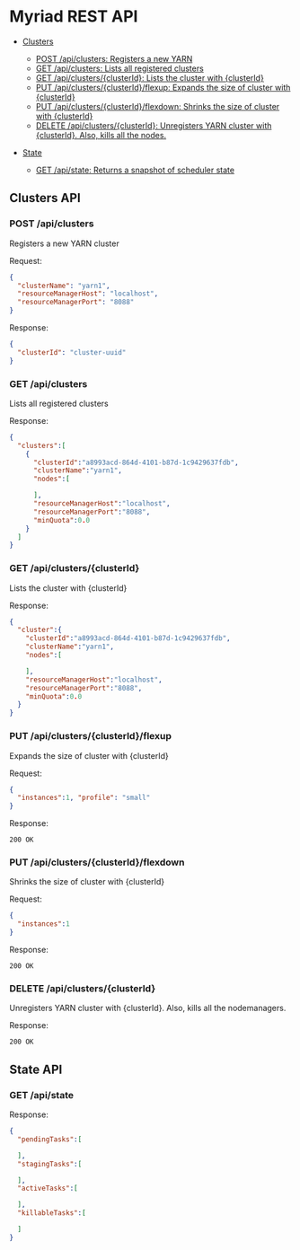 # Myriad REST API

* [Clusters](#clusters-api)
  * [POST /api/clusters: Registers a new YARN](#post-apiclusters)
  * [GET /api/clusters: Lists all registered clusters](#get-apiclusters)
  * [GET /api/clusters/{clusterId}: Lists the cluster with {clusterId}](#get-apiclustersclusterid)
  * [PUT /api/clusters/{clusterId}/flexup: Expands the size of cluster with {clusterId}](#put-apiclustersclusteridflexup)
  * [PUT /api/clusters/{clusterId}/flexdown: Shrinks the size of cluster with {clusterId}](#put-apiclustersclusteridflexdown)
  * [DELETE /api/clusters/{clusterId}: Unregisters YARN cluster with {clusterId}. Also, kills all the nodes.](#delete-apiclustersclusterid)

* [State](#state-api)
  * [GET /api/state: Returns a snapshot of scheduler state](#get-apistate)
  
## Clusters API

### POST /api/clusters
Registers a new YARN cluster

Request:
```json
{
  "clusterName": "yarn1", 
  "resourceManagerHost": "localhost", 
  "resourceManagerPort": "8088"
}
```

Response:
```json
{
  "clusterId": "cluster-uuid"
}
```

### GET /api/clusters
Lists all registered clusters

Response:
```json
{
  "clusters":[
    {
      "clusterId":"a8993acd-864d-4101-b87d-1c9429637fdb",
      "clusterName":"yarn1",
      "nodes":[

      ],
      "resourceManagerHost":"localhost",
      "resourceManagerPort":"8088",
      "minQuota":0.0
    }
  ]
}
```

### GET /api/clusters/{clusterId}
Lists the cluster with {clusterId}

Response:
```json
{
  "cluster":{
    "clusterId":"a8993acd-864d-4101-b87d-1c9429637fdb",
    "clusterName":"yarn1",
    "nodes":[

    ],
    "resourceManagerHost":"localhost",
    "resourceManagerPort":"8088",
    "minQuota":0.0
  }
}
```

### PUT /api/clusters/{clusterId}/flexup
Expands the size of cluster with {clusterId}

Request:
```json
{
  "instances":1, "profile": "small"
}
```

Response:
```
200 OK
```

### PUT /api/clusters/{clusterId}/flexdown
Shrinks the size of cluster with {clusterId}

Request:
```json
{
  "instances":1
}
```

Response:
```
200 OK
```

### DELETE /api/clusters/{clusterId}
Unregisters YARN cluster with {clusterId}. Also, kills all the nodemanagers.

Response:
```
200 OK
```

## State API

### GET /api/state

Response:
```json
{
  "pendingTasks":[

  ],
  "stagingTasks":[

  ],
  "activeTasks":[

  ],
  "killableTasks":[

  ]
}
```
